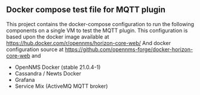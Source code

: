  
## Docker compose test file for MQTT plugin

This project contains the docker-compose configuration to run the following components on a single VM to test the MQTT plugin.
This configuration is based upon the docker image available at https://hub.docker.com/r/opennms/horizon-core-web/
And docker configuration source at https://github.com/opennms-forge/docker-horizon-core-web and 

* OpenNMS Docker (stable 21.0.4-1)
* Cassandra / Newts Docker
* Grafana
* Service Mix (ActiveMQ MQTT broker)

